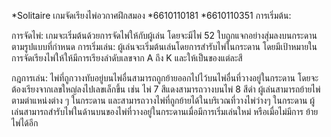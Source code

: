 *Solitaire เกมจัดเรียงไพ่อวกาศฝึกสมอง
*6610110181
*6610110351
การเริ่มต้น:


การจัดไพ่: เกมจะเริ่มต้นด้วยการจัดไพ่ให้กับผู้เล่น โดยจะมีไพ่ 52 ใบถูกแจกอย่างสุ่มลงบนกระดานตามรูปแบบที่กำหนด
การเริ่มเล่น: ผู้เล่นจะเริ่มต้นเล่นโดยการสำรับไพ่ในกระดาน โดยมีเป้าหมายในการจัดเรียงไพ่ให้ให้มีการเรียงลำดับเลขจาก A ถึง K และให้เป็นของแต่ละสี

กฎการเล่น:
ไพ่ที่ถูกวางทับอยู่บนไพ่อื่นสามารถถูกย้ายออกไปไว้บนไพ่อื่นที่วางอยู่ในกระดาน โดยจะต้องเรียงจากเลขใหญ่ลงไปเลขเล็กขึ้น เช่น ไพ่ 7 สีแดงสามารถวางบนไพ่ 8 สีดำ
ผู้เล่นสามารถย้ายไพ่ตามตำแหน่งต่าง ๆ ในกระดาน และสามารถวางไพ่ที่ถูกย้ายได้ในบริเวณที่วางไพ่ว่างๆ ในกระดาน
 ผู้เล่นสามารถสำรับไพ่ในด้านบนของไพ่ที่วางอยู่ในกระดานเมื่อมีการเริ่มเล่นใหม่ หรือเมื่อไม่มีการ   ย้ายไพ่ได้อีก
